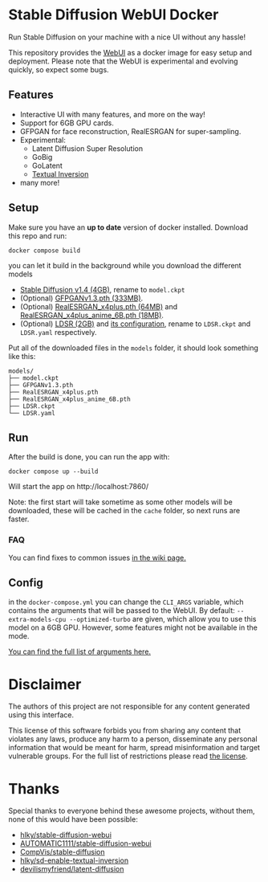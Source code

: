 ﻿# Stable Diffusion WebUI Docker

Run Stable Diffusion on your machine with a nice UI without any hassle!

This repository provides the [WebUI](https://github.com/hlky/stable-diffusion-webui) as a docker image for easy setup and deployment. Please note that the WebUI is experimental and evolving quickly, so expect some bugs.

## Features

- Interactive UI with many features, and more on the way!
- Support for 6GB GPU cards.
- GFPGAN for face reconstruction, RealESRGAN for super-sampling.
- Experimental:
  - Latent Diffusion Super Resolution
  - GoBig
  - GoLatent
  - [Textual Inversion](https://github.com/hlky/sd-enable-textual-inversion)
- many more!

## Setup

Make sure you have an **up to date** version of docker installed. Download this repo and run:

```
docker compose build
```

you can let it build in the background while you download the different models

- [Stable Diffusion v1.4 (4GB)](https://www.googleapis.com/storage/v1/b/aai-blog-files/o/sd-v1-4.ckpt?alt=media), rename to `model.ckpt`
- (Optional) [GFPGANv1.3.pth (333MB)](https://github.com/TencentARC/GFPGAN/releases/download/v1.3.0/GFPGANv1.3.pth).
- (Optional) [RealESRGAN_x4plus.pth (64MB)](https://github.com/xinntao/Real-ESRGAN/releases/download/v0.1.0/RealESRGAN_x4plus.pth) and [RealESRGAN_x4plus_anime_6B.pth (18MB)](https://github.com/xinntao/Real-ESRGAN/releases/download/v0.2.2.4/RealESRGAN_x4plus_anime_6B.pth).
- (Optional) [LDSR (2GB)](https://heibox.uni-heidelberg.de/f/578df07c8fc04ffbadf3/?dl=1) and [its configuration](https://heibox.uni-heidelberg.de/f/31a76b13ea27482981b4/?dl=1), rename to `LDSR.ckpt` and `LDSR.yaml` respectively.
<!-- - (Optional) [RealESRGAN_x2plus.pth (64MB)](https://github.com/xinntao/Real-ESRGAN/releases/download/v0.2.1/RealESRGAN_x2plus.pth)
- TODO: (I still need to find the RealESRGAN_x2plus_6b.pth) -->

Put all of the downloaded files in the `models` folder, it should look something like this:

```
models/
├── model.ckpt
├── GFPGANv1.3.pth
├── RealESRGAN_x4plus.pth
├── RealESRGAN_x4plus_anime_6B.pth
├── LDSR.ckpt
└── LDSR.yaml
```

## Run

After the build is done, you can run the app with:

```
docker compose up --build
```

Will start the app on http://localhost:7860/

Note: the first start will take sometime as some other models will be downloaded, these will be cached in the `cache` folder, so next runs are faster.

### FAQ

You can find fixes to common issues [in the wiki page.](https://github.com/AbdBarho/stable-diffusion-webui-docker/wiki/FAQ)


## Config

in the `docker-compose.yml` you can change the `CLI_ARGS` variable, which contains the arguments that will be passed to the WebUI. By default: `--extra-models-cpu --optimized-turbo` are given, which allow you to use this model on a 6GB GPU. However, some features might not be available in the mode.

[You can find the full list of arguments here.](https://github.com/hlky/stable-diffusion/blob/d667ff52a36b4e79526f01555bfbf85428f334ce/scripts/webui.py)

# Disclaimer

The authors of this project are not responsible for any content generated using this interface.

This license of this software forbids you from sharing any content that violates any laws, produce any harm to a person, disseminate any personal information that would be meant for harm, spread misinformation and target vulnerable groups. For the full list of restrictions please read [the license](./LICENSE).

# Thanks

Special thanks to everyone behind these awesome projects, without them, none of this would have been possible:

- [hlky/stable-diffusion-webui](https://github.com/hlky/stable-diffusion-webui)
- [AUTOMATIC1111/stable-diffusion-webui](https://github.com/AUTOMATIC1111/stable-diffusion-webui)
- [CompVis/stable-diffusion](https://github.com/CompVis/stable-diffusion)
- [hlky/sd-enable-textual-inversion](https://github.com/hlky/sd-enable-textual-inversion)
- [devilismyfriend/latent-diffusion](https://github.com/devilismyfriend/latent-diffusion)
